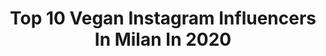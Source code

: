 ---
title: Top 10 Vegan Instagram Influencers In Milan In 2020
description: >-
  Find top vegan Instagram influencers in Milan in 2020. Most popular hashtags: #milano #iorestoacasa #vegan #fashion.
platform: Instagram
profiles:
  - username: "thelello"
    fullname: >-
      the lello | Gabriele Garancini
    location: "Italy"
    followers: 6106
    engagement: 1004
    commentsToLikes: 0.049128
    id: ck8t5wld5bhgh0j78kc6393uu
    verified: false
    hashtags: "#jamescharlespalette, #shine, #plouisemakeupacademy, #carnival"
  - username: "who_is_fabiuccio"
    fullname: >-
      La Cucina di Fabiuccio
    location: "Italy"
    followers: 36631
    engagement: 269
    commentsToLikes: 0.027259
    id: ck14i72hgdytp0i19kffkv6l2
    verified: false
    hashtags: "#costieraamalfitana, #mangiare, #recipes, #prnight2019"
  - username: "mercivanity"
    fullname: >-
      Mercede
    location: "Italy"
    followers: 18858
    engagement: 375
    commentsToLikes: 0.038695
    id: ck5zq8uaau5m30i14rppufbhc
    verified: false
    hashtags: "#girlpower, #myhappyplace, #mylife, #changeyourmind"
  - username: "uvegano"
    fullname: >-
      Ù-Vegan ∆
    location: "Italy"
    followers: 24850
    engagement: 288
    commentsToLikes: 0.021575
    id: ck6totrqeg2fs0j71cpvdu4p7
    verified: false
    hashtags: "#naturephotography, #blueberry, #veggie, #veganlife"
  - username: "luciaperaldomatton"
    fullname: >-
      𝐋𝐮𝐜𝐢𝐚 𝐏𝐞𝐫𝐚𝐥𝐝𝐨 𝐌𝐚𝐭𝐭𝐨𝐧 ♥
    location: "Italy"
    followers: 103792
    engagement: 91
    commentsToLikes: 0.013654
    id: ck0vz4on27ag00i19le7v2sej
    verified: false
    hashtags: "#nino, #paziente0, #srilanka, #iorestoacasa"
  - username: "ari.annina90"
    fullname: >-
      Arianna Locatelli
    location: "Italy"
    followers: 14857
    engagement: 1585
    commentsToLikes: 0.110544
    id: ck6u3dzo3x9vf0j71vim7zz4p
    verified: false
    hashtags: "#urbangiants, #skincare, #adv, #skyporn"
  - username: "corneliatat"
    fullname: >-
      
    location: "Italy"
    followers: 14523
    engagement: 904
    commentsToLikes: 0.058916
    id: ck0twnejlg1070i19kos3ouri
    verified: false
    hashtags: "#goveg, #leatherjacket, #just, #jewelry"
  - username: "violaguidotti"
    fullname: >-
      Vιoℓα Gυιdσττι
    location: "Italy"
    followers: 50387
    engagement: 329
    commentsToLikes: 0.045343
    id: ck5zqtcgnv95w0i14m257509l
    verified: false
    hashtags: "#shopping, #basicmakeup, #familyfirst, #blond"
  - username: "ania.alexandrovna"
    fullname: >-
      Ania Alexandrovna
    location: "Italy"
    followers: 8609
    engagement: 708
    commentsToLikes: 0.056892
    id: ck0tzxzjerxlg0i19gvh8ee8h
    verified: false
    hashtags: ""
  - username: "terence_tara"
    fullname: >-
      Luca Tarantino
    location: "Italy"
    followers: 9485
    engagement: 636
    commentsToLikes: 0.038673
    id: ck0w39rk9sap20i193zy28ab0
    verified: false
    hashtags: "#alpes, #wildernessadventure, #hikingadventure, #mountaineer"
---